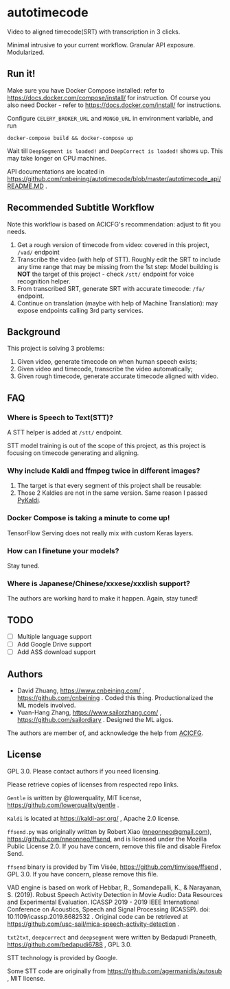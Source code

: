 # autotimecode

Video to aligned timecode(SRT) with transcription in 3 clicks.

Minimal intrusive to your current workflow. Granular API exposure. Modularized. 

## Run it!

Make sure you have Docker Compose installed: refer to https://docs.docker.com/compose/install/ for instruction. Of course you also need Docker - refer to https://docs.docker.com/install/ for instructions.  

Configure `CELERY_BROKER_URL` and `MONGO_URL` in environment variable, and run

```
docker-compose build && docker-compose up
```

Wait till `DeepSegment is loaded!` and `DeepCorrect is loaded!` shows up. This may take longer on CPU machines.

API documentations are located in https://github.com/cnbeining/autotimecode/blob/master/autotimecode_api/README.MD .

## Recommended Subtitle Workflow

Note this workflow is based on ACICFG's recommendation: adjust to fit you needs.

1. Get a rough version of timecode from video: covered in this project, `/vad/` endpoint
2. Transcribe the video (with help of STT). Roughly edit the SRT to include any time range that may be missing from the 1st step: Model building is **NOT** the target of this project - check `/stt/` endpoint for voice recognition helper.
3. From transcribed SRT, generate SRT with accurate timecode: `/fa/` endpoint.
4. Continue on translation (maybe with help of Machine Translation): may expose endpoints calling 3rd party services. 

## Background

This project is solving 3 problems:

1. Given video, generate timecode on when human speech exists;
2. Given video and timecode, transcribe the video automatically;
3. Given rough timecode, generate accurate timecode aligned with video.

## FAQ

### Where is Speech to Text(STT)?

A STT helper is added at `/stt/` endpoint.

STT model training is out of the scope of this project, as this project is focusing on timecode generating and aligning. 

### Why include Kaldi and ffmpeg twice in different images?

1. The target is that every segment of this project shall be reusable: 
2. Those 2 Kaldies are not in the same version. Same reason I passed [PyKaldi](https://github.com/pykaldi/pykaldi).

### Docker Compose is taking a minute to come up!

TensorFlow Serving does not really mix with custom Keras layers.

### How can I finetune your models?

Stay tuned.

### Where is Japanese/Chinese/xxxese/xxxlish support?

The authors are working hard to make it happen. Again, stay tuned!

## TODO

- [ ] Multiple language support
- [ ] Add Google Drive support
- [ ] Add ASS download support

## Authors

- David Zhuang, https://www.cnbeining.com/ , https://github.com/cnbeining . Coded this thing. Productionalized the ML models involved. 
- Yuan-Hang Zhang, https://www.sailorzhang.com/ , https://github.com/sailordiary . Designed the ML algos.

The authors are member of, and acknowledge the help from [ACICFG](https://www.chineseaci.com).

## License

GPL 3.0. Please contact authors if you need licensing. 

Please retrieve copies of licenses from respected repo links. 

`Gentle` is written by @lowerquality, MIT license, https://github.com/lowerquality/gentle .

`Kaldi` is located at https://kaldi-asr.org/ , Apache 2.0 license.

`ffsend.py` was originally written by Robert Xiao (nneonneo@gmail.com), https://github.com/nneonneo/ffsend, and is licensed under the Mozilla Public License 2.0. If you have concern, remove this file and disable Firefox Send.

`ffsend` binary is provided by Tim Visée, https://github.com/timvisee/ffsend , GPL 3.0. If you have concern, please remove this file.

VAD engine is based on work of Hebbar, R., Somandepalli, K., & Narayanan, S. (2019). Robust Speech Activity Detection in Movie Audio: Data Resources and Experimental Evaluation. ICASSP 2019 - 2019 IEEE International Conference on Acoustics, Speech and Signal Processing (ICASSP). doi: 10.1109/icassp.2019.8682532 . Original code can be retrieved at https://github.com/usc-sail/mica-speech-activity-detection .

`txt2txt`, `deepcorrect` and `deepsegment` were written by Bedapudi Praneeth, https://github.com/bedapudi6788 , GPL 3.0.

STT technology is provided by Google.

Some STT code are originally from https://github.com/agermanidis/autosub , MIT license.
